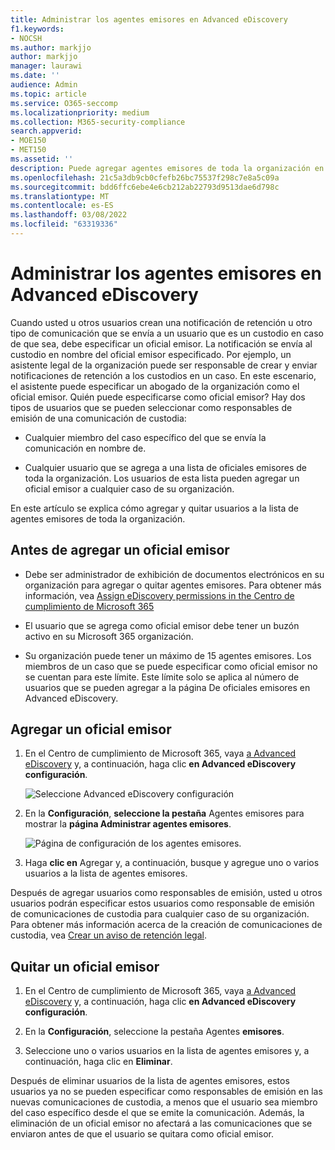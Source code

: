 ```yaml
---
title: Administrar los agentes emisores en Advanced eDiscovery
f1.keywords:
- NOCSH
ms.author: markjjo
author: markjjo
manager: laurawi
ms.date: ''
audience: Admin
ms.topic: article
ms.service: O365-seccomp
ms.localizationpriority: medium
ms.collection: M365-security-compliance
search.appverid:
- MOE150
- MET150
ms.assetid: ''
description: Puede agregar agentes emisores de toda la organización en Advanced eDiscovery para que se puedan agregar a cualquier comunicación de custodia en cualquier caso en su organización.
ms.openlocfilehash: 21c5a3db9cb0cfefb26bc75537f298c7e8a5c09a
ms.sourcegitcommit: bdd6ffc6ebe4e6cb212ab22793d9513dae6d798c
ms.translationtype: MT
ms.contentlocale: es-ES
ms.lasthandoff: 03/08/2022
ms.locfileid: "63319336"
---
```

# <a name="manage-issuing-officers-in-advanced-ediscovery"></a>Administrar los agentes emisores en Advanced eDiscovery

Cuando usted u otros usuarios crean una notificación de retención u otro tipo de comunicación que se envía a un usuario que es un custodio en caso de que sea, debe especificar un oficial emisor. La notificación se envía al custodio en nombre del oficial emisor especificado. Por ejemplo, un asistente legal de la organización puede ser responsable de crear y enviar notificaciones de retención a los custodios en un caso. En este escenario, el asistente puede especificar un abogado de la organización como el oficial emisor. Quién puede especificarse como oficial emisor? Hay dos tipos de usuarios que se pueden seleccionar como responsables de emisión de una comunicación de custodia:

- Cualquier miembro del caso específico del que se envía la comunicación en nombre de.

- Cualquier usuario que se agrega a una lista de oficiales emisores de toda la organización. Los usuarios de esta lista pueden agregar un oficial emisor a cualquier caso de su organización.

En este artículo se explica cómo agregar y quitar usuarios a la lista de agentes emisores de toda la organización.

## <a name="before-you-add-an-issuing-officer"></a>Antes de agregar un oficial emisor

- Debe ser administrador de exhibición de documentos electrónicos en su organización para agregar o quitar agentes emisores. Para obtener más información, vea [Assign eDiscovery permissions in the Centro de cumplimiento de Microsoft 365](assign-ediscovery-permissions.md)  

- El usuario que se agrega como oficial emisor debe tener un buzón activo en su Microsoft 365 organización.

- Su organización puede tener un máximo de 15 agentes emisores. Los miembros de un caso que se puede especificar como oficial emisor no se cuentan para este límite. Este límite solo se aplica al número de usuarios que se pueden agregar a la página De  oficiales emisores en Advanced eDiscovery.

## <a name="add-an-issuing-officer"></a>Agregar un oficial emisor

1. En el Centro de cumplimiento de Microsoft 365, vaya [a Advanced eDiscovery](https://go.microsoft.com/fwlink/p/?linkid=2173764) y, a continuación, haga clic **en Advanced eDiscovery configuración**.

   ![Seleccione Advanced eDiscovery configuración](..\media\HistoricalVersions1.png)

2. En la **Configuración**, **seleccione la pestaña** Agentes emisores para mostrar la **página Administrar agentes emisores**.

   ![Página de configuración de los agentes emisores.](..\media\AeDIssuingOfficers1.png)

3. Haga **clic en** Agregar y, a continuación, busque y agregue uno o varios usuarios a la lista de agentes emisores.

Después de agregar usuarios como responsables de emisión, usted u otros usuarios podrán especificar estos usuarios como responsable de emisión de comunicaciones de custodia para cualquier caso de su organización. Para obtener más información acerca de la creación de comunicaciones de custodia, vea [Crear un aviso de retención legal](create-hold-notification.md).

## <a name="remove-an-issuing-officer"></a>Quitar un oficial emisor

1. En el Centro de cumplimiento de Microsoft 365, vaya [a Advanced eDiscovery](https://go.microsoft.com/fwlink/p/?linkid=2173764) y, a continuación, haga clic **en Advanced eDiscovery configuración**.

2. En la **Configuración**, seleccione la pestaña Agentes **emisores**.

3. Seleccione uno o varios usuarios en la lista de agentes emisores y, a continuación, haga clic en **Eliminar**.

Después de eliminar usuarios de la lista de agentes emisores, estos usuarios ya no se pueden especificar como responsables de emisión en las nuevas comunicaciones de custodia, a menos que el usuario sea miembro del caso específico desde el que se emite la comunicación. Además, la eliminación de un oficial emisor no afectará a las comunicaciones que se enviaron antes de que el usuario se quitara como oficial emisor.
